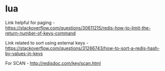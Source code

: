 # lua

Link helpful for paging - https://stackoverflow.com/questions/30611215/redis-how-to-limit-the-return-number-of-keys-command

Link related to sort using external keys - https://stackoverflow.com/questions/31266743/how-to-sort-a-redis-hash-by-values-in-keys

For SCAN - http://redisdoc.com/key/scan.html
